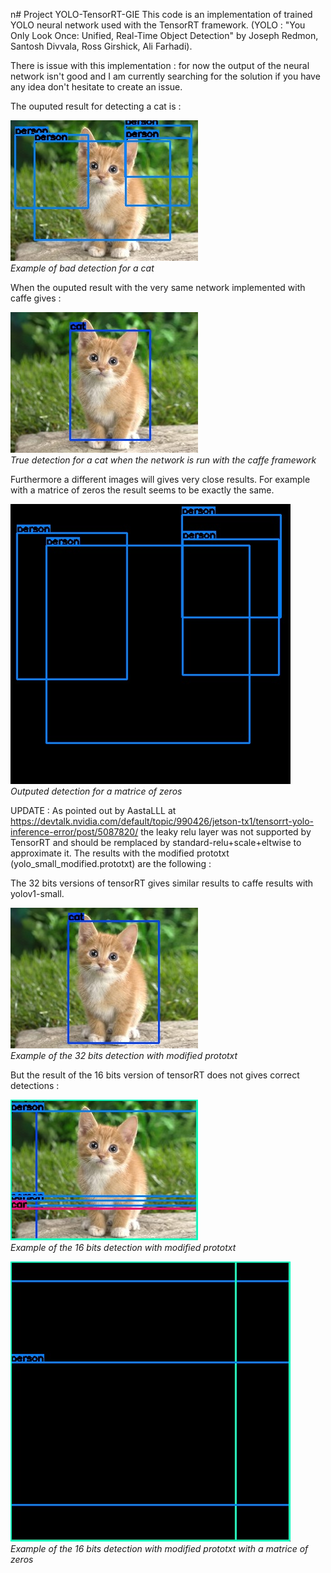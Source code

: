 n# Project YOLO-TensorRT-GIE
This code is an implementation of trained YOLO neural network used with the TensorRT framework.  (YOLO : "You Only Look Once: Unified, Real-Time Object Detection" by Joseph Redmon, Santosh Divvala, Ross Girshick, Ali Farhadi).

There is issue with this implementation :  for now the output of the neural network isn't good and I am currently searching for the solution if you have any idea don't hesitate to create an issue.

The ouputed result for detecting a cat is : 

![Data example](Images/cat_detection.jpg)<br />
*Example of bad detection for a cat*

When the ouputed result with the very same network implemented with caffe gives : 

![Data example](Images/true_detection.jpg)<br />
*True detection for a cat when the network is run with the caffe framework*


Furthermore a different images will gives very close results. For example with a matrice of zeros the result seems to be exactly the same. 

![Data example](Images/zeros_detection.jpg)<br />
*Outputed detection for a matrice of zeros*


UPDATE :
As pointed out by AastaLLL at https://devtalk.nvidia.com/default/topic/990426/jetson-tx1/tensorrt-yolo-inference-error/post/5087820/ the leaky relu layer was not supported by TensorRT and should be remplaced  by standard-relu+scale+eltwise to approximate it. The results with the modified prototxt (yolo_small_modified.prototxt) are the following : 

The 32 bits versions of tensorRT gives similar results to caffe results with yolov1-small.

![Data example](Images/cat_detection_modified_32bits.jpg)<br />
*Example of the 32 bits detection with modified prototxt*


But the result of the 16 bits version of tensorRT does not gives correct detections :

![Data example](Images/cat_detection_modified_16bits.jpg)<br />
*Example of the 16 bits detection with modified prototxt*

![Data example](Images/zeros_detection_modified_16bits.jpg)<br />
*Example of the 16 bits detection with modified prototxt with a matrice of zeros*

